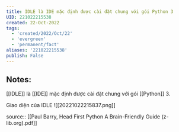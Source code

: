 ```yaml
---
title: IDLE là IDE mặc định được cài đặt chung với gói Python 3
UID: 221022215538
created: 22-Oct-2022
tags:
  - 'created/2022/Oct/22'
  - 'evergreen'
  - 'permanent/fact'
aliases: '221022215538'
publish: False
---
```

## Notes:
[[IDLE]] là [[IDE]] mặc định được cài đặt chung với gói [[Python]] 3.

Giao diện của IDLE 
![[20221022215837.png]]

source:: [[Paul Barry, Head First Python  A Brain-Friendly Guide (z-lib.org).pdf]]
